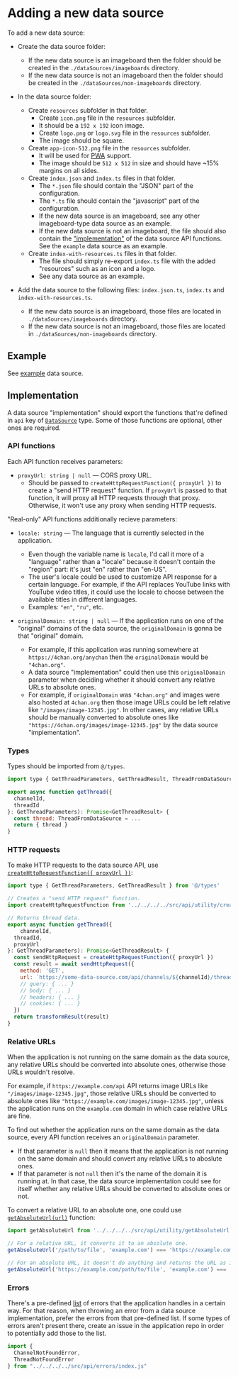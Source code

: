 # Adding a new data source

To add a new data source:

* Create the data source folder:
  * If the new data source is an imageboard then the folder should be created in the `./dataSources/imageboards` directory.
  * If the new data source is not an imageboard then the folder should be created in the `./dataSources/non-imageboards` directory.

* In the data source folder:
  * Create `resources` subfolder in that folder.
	* Create `icon.png` file in the `resources` subfolder.
    * It should be a `192 x 192` icon image.
	* Create `logo.png` or `logo.svg` file in the `resources` subfolder.
    * The image should be square.
  * Create `app-icon-512.png` file in the `resources` subfolder.
    * It will be used for [PWA](https://en.wikipedia.org/wiki/Progressive_web_app) support.
    * The image should be `512 x 512` in size and should have ~15% margins on all sides.
  * Create `index.json` and `index.ts` files in that folder.
    * The `*.json` file should contain the "JSON" part of the configuration.
    * The `*.ts` file should contain the "javascript" part of the configuration.
    * If the new data source is an imageboard, see any other imageboard-type data source as an example.
    * If the new data source is not an imageboard, the file should also contain the ["implementation"](#implementation) of the data source API functions. See the `example` data source as an example.
  * Create `index-with-resources.ts` files in that folder.
    * The file should simply re-export `index.ts` file with the added "resources" such as an icon and a logo.
    * See any data source as an example.

* Add the data source to the following files: `index.json.ts`, `index.ts` and `index-with-resources.ts`.
  * If the new data source is an imageboard, those files are located in `./dataSources/imageboards` directory.
  * If the new data source is not an imageboard, those files are located in `./dataSources/non-imageboards` directory.

## Example

See [example](https://gitlab.com/catamphetamine/anychan/-/tree/master/dataSources/non-imageboards/example) data source.

## Implementation

A data source "implementation" should export the functions that're defined in `api` key of [`DataSource`](https://gitlab.com/catamphetamine/anychan/-/blob/master/src/types/DataSource.ts) type. Some of those functions are optional, other ones are required.

### API functions

Each API function receives parameters:

* `proxyUrl: string | null` — CORS proxy URL.
  * Should be passed to `createHttpRequestFunction({ proxyUrl })` to create a "send HTTP request" function. If `proxyUrl` is passed to that function, it will proxy all HTTP requests through that proxy. Otherwise, it won't use any proxy when sending HTTP requests.

"Real-only" API functions additionally recieve parameters:

* `locale: string` — The language that is currently selected in the application.
  * Even though the variable name is `locale`, I'd call it more of a "language" rather than a "locale" because it doesn't contain the "region" part: it's just "en" rather than "en-US".
  * The user's locale could be used to customize API response for a certain language. For example, if the API replaces YouTube links with YouTube video titles, it could use the locale to choose between the available titles in different languages.
  * Examples: `"en"`, `"ru"`, etc.

* `originalDomain: string | null` — If the application runs on one of the "original" domains of the data source, the `originalDomain` is gonna be that "original" domain.
  * For example, if this application was running somewhere at `https://4chan.org/anychan` then the `originalDomain` would be `"4chan.org"`.
  * A data source "implementation" could then use this `originalDomain` parameter when deciding whether it should convert any relative URLs to absolute ones.
  * For example, if `originalDomain` was `"4chan.org"` and images were also hosted at `4chan.org` then those image URLs could be left relative like `"/images/image-12345.jpg"`. In other cases, any relative URLs should be manually converted to absolute ones like `"https://4chan.org/images/image-12345.jpg"` by the data source "implementation".

### Types

Types should be imported from `@/types`.

```js
import type { GetThreadParameters, GetThreadResult, ThreadFromDataSource } from '@/types'

export async function getThread({
  channelId,
  threadId
}: GetThreadParameters): Promise<GetThreadResult> {
  const thread: ThreadFromDataSource = ...
  return { thread }
}
```

### HTTP requests

To make HTTP requests to the data source API, use [`createHttpRequestFunction({ proxyUrl })`](https://gitlab.com/catamphetamine/anychan/-/tree/master/src/api/utility/createHttpRequestFunction.ts):

```js
import type { GetThreadParameters, GetThreadResult } from '@/types'

// Creates a "send HTTP request" function.
import createHttpRequestFunction from '../../../../src/api/utility/createHttpRequestFunction.js'

// Returns thread data.
export async function getThread({
	channelId,
  threadId,
  proxyUrl
}: GetThreadParameters): Promise<GetThreadResult> {
  const sendHttpRequest = createHttpRequestFunction({ proxyUrl })
  const result = await sendHttpRequest({
    method: 'GET',
    url: `https://some-data-source.com/api/channels/${channelId}/threads/${threadId}`,
    // query: { ... }
    // body: { ... }
    // headers: { ... }
    // cookies: { ... }
  })
  return transformResult(result)
}
```

### Relative URLs

When the application is not running on the same domain as the data source, any relative URLs should be converted into absolute ones, otherwise those URLs wouldn't resolve.

For example, if `https://example.com/api` API returns image URLs like `"/images/image-12345.jpg"`, those relative URLs should be converted to absolute ones like `"https://example.com/images/image-12345.jpg"`, unless the application runs on the `example.com` domain in which case relative URLs are fine.

To find out whether the application runs on the same domain as the data source, every API function receives an `originalDomain` parameter.
* If that parameter is `null` then it means that the application is not running on the same domain and should convert any relative URLs to aboslute ones.
* If that parameter is not `null` then it's the name of the domain it is running at. In that case, the data source implementation could see for itself whether any relative URLs should be converted to absolute ones or not.

To convert a relative URL to an absolute one, one could use [`getAbsoluteUrl(url)`](https://gitlab.com/catamphetamine/anychan/-/tree/master/src/api/utility/getAbsoluteUrl.ts) function:

```js
import getAbsoluteUrl from '../../../../src/api/utility/getAbsoluteUrl.js'

// For a relative URL, it converts it to an absolute one.
getAbsoluteUrl('/path/to/file', 'example.com') === 'https://example.com/path/to/file'

// For an absolute URL, it doesn't do anything and returns the URL as is.
getAbsoluteUrl('https://example.com/path/to/file', 'example.com') === 'https://example.com/path/to/file'
```

### Errors

There's a pre-defined [list](https://gitlab.com/catamphetamine/anychan/-/blob/master/src/api/errors/index.ts) of errors that the application handles in a certain way. For that reason, when throwing an error from a data source implementation, prefer the errors from that pre-defined list. If some types of errors aren't present there, create an issue in the application repo in order to potentially add those to the list.

```js
import {
  ChannelNotFoundError,
  ThreadNotFoundError
} from "../../../../src/api/errors/index.js"
```